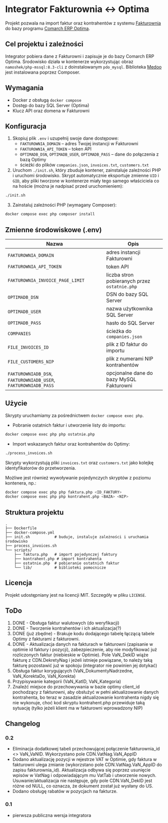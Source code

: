 # Integrator Fakturownia ↔ Optima

Projekt pozwala na import faktur oraz kontrahentów z systemu [Fakturownia](https://fakturownia.pl/) do bazy programu [Comarch ERP Optima](https://www.comarch.pl/erp/comarch-optima/).

## Cel projektu i zależności

Integrator pobiera dane z Fakturowni i zapisuje je do bazy Comarch ERP Optima. Środowisko działa w kontenerze wykorzystując obraz `namoshek/php-mssql:8.3-cli` z doinstalowanym `pdo_mysql`.  Biblioteka [Medoo](https://medoo.in) jest instalowana poprzez Composer.


## Wymagania

* Docker z obsługą `docker compose`
* Dostęp do bazy SQL Server (Optima)
* Klucz API oraz domena w Fakturowni

## Konfiguracja

1. Skopiuj plik `.env` i uzupełnij swoje dane dostępowe:
   - `FAKTUROWNIA_DOMAIN` – adres Twojej instancji w Fakturowni
   - `FAKTUROWNIA_API_TOKEN` – token API
   - `OPTIMADB_DSN`, `OPTIMADB_USER`, `OPTIMADB_PASS` – dane do połączenia z bazą Optimy
   - ścieżki do plików `companies.json`, `invoices.txt`, `customers.txt`
2. Uruchom `./init.sh`, który zbuduje kontener,
   zainstaluje zależności PHP i uruchomi środowisko. Skrypt
   automatycznie eksportuje zmienne `UID` i `GID`, aby pliki
   tworzone w kontenerze miały tego samego właściciela co na
   hoście (można je nadpisać przed uruchomieniem):

```bash
./init.sh
```

3. Zainstaluj zależności PHP (wymagany Composer):

```bash
docker compose exec php composer install
```


## Zmienne środowiskowe (.env)

| Nazwa | Opis |
| ----- | ---- |
| `FAKTUROWNIA_DOMAIN` | adres instancji Fakturowni |
| `FAKTUROWNIA_API_TOKEN` | token API |
| `FAKTUROWNIA_INVOICE_PAGE_LIMIT` | liczba stron pobieranych przez `ostatnie.php` |
| `OPTIMADB_DSN` | DSN do bazy SQL Server |
| `OPTIMADB_USER` | nazwa użytkownika SQL Server |
| `OPTIMADB_PASS` | hasło do SQL Server |
| `COMPANIES` | ścieżka do `companies.json` |
| `FILE_INVOICES_ID` | plik z ID faktur do importu |
| `FILE_CUSTOMERS_NIP` | plik z numerami NIP kontrahentów |
| `FAKTUROWNIADB_DSN`, `FAKTUROWNIADB_USER`, `FAKTUROWNIADB_PASS` | opcjonalne dane do bazy MySQL Fakturowni |

## Użycie
Skrypty uruchamiamy za pośrednictwem `docker compose exec php`.

* Pobranie ostatnich faktur i utworzenie listy do importu:

```bash
docker compose exec php php ostatnie.php
```

* Import wskazanych faktur oraz kontrahentów do Optimy:

```bash
./process_invoices.sh
```

Skrypty wykorzystują pliki `invoices.txt` oraz `customers.txt` jako kolejkę identyfikatorów do przetworzenia.

Możliwe jest również wywoływanie pojedynczych skryptów z poziomu kontenera, np.:

```bash
docker compose exec php php faktura.php <ID_FAKTURY>
docker compose exec php php kontrahent.php <BAZA> <NIP>
```

## Struktura projektu

```
.
├── Dockerfile
├── docker-compose.yml
├── init.sh           # buduje, instaluje zależności i uruchamia środowisko
├── process_invoices.sh
└── scripts/
    ├── faktura.php   # import pojedynczej faktury
    ├── kontrahent.php # import kontrahenta
    ├── ostatnie.php  # pobieranie ostatnich faktur
    └── lib/          # biblioteki pomocnicze
```

## Licencja

Projekt udostępniany jest na licencji MIT. Szczegóły w pliku `LICENSE`.

## ToDo

1. DONE - Obsługa faktur walutowych (do weryfikacji)
2. DONE - Tworzenie kontrahentów i ich aktualizacja(?)
3. DONE (już zbędne) - Brakuje kodu dodającego tabelę łączącą tabele Optimy z fakturami z fakturowni.
4. DONE - Aktualizacja danych na fakturach w fakturowni (zapisanie w optimie id faktury i pozycji), zabezpieczenie, aby nie modyfikować już rozliczonych faktur (niebieskie w Optimie). Pole VaN_DekID wiąże fakturę z CDN.DekretyNag i jeżeli istnieje powiązane,
   to należy taką fakturę pozostawić już w spokoju (integrator nie powinien jej dotykać)
5. Obsługa faktur korygujących (VaN_DokumentyNadrzedne, VaN_KorektaDo, VaN_Korekta)
6. Przypisywanie kategorii (VaN_KatID, VaN_Kategoria)
7. Znaleźć miejsce do przechowywania w bazie optimy client_id pochodzący z fakturowni, aby obsłużyć w pełni aktualizowanie danych kontrahenta, bo teraz w zasadzie aktualizowanie kontrahenta nigdy się nie wykonuje, choć kod skryptu kontrahent.php przewiduje taką sytuację (tylko jeżeli klient ma w fakturowni wprowadzony NIP)

## Changelog

### 0.2

- Eliminacja dodatkowej tabeli przechowującej połączenie fakturownia_id <> VaN_VaNID. Wykorzystano pole CDN.VatNag.VaN_AppID
- Dodano aktualizację pozycji w rejestrze VAT w Optimie, gdy faktura w fakturowni ulega zmianie (wykorzstano pole CDN.VatNag.VaN_AppID do zapisu fakturownia_id). Aktualizacja odbywa się poprzez usunięcie wpisów w VatNag i odpowiadającym mu VatTab i utworzenie nowych. Usuwanie/aktualizacja nie następuje, gdy pole CDN.VaN_DekID jest różne od NULL, co oznacza, że dokument został już wysłany do US.
- Dodano obsługę rabatów w pozycjach na fakturze.

### 0.1

- pierwsza publiczna wersja integratora
